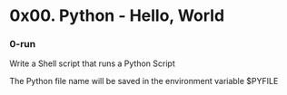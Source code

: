 # 0x00. Python - Hello, World

### 0-run
Write a Shell script that runs a Python Script

The Python file name will be saved in the environment variable $PYFILE
